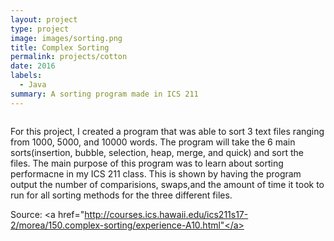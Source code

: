 ```yaml
---
layout: project
type: project
image: images/sorting.png
title: Complex Sorting
permalink: projects/cotton
date: 2016
labels:
  - Java
summary: A sorting program made in ICS 211
---
```


<img class>

For this project, I created a program that was able to sort 3 text files ranging from 1000, 5000, and 10000 words. The program will take the 6 main sorts(insertion, bubble, selection, heap, merge, and quick) and sort the files. The main purpose of this program was to learn about sorting performacne in my ICS 211 class. This is shown by having the program output the number of comparisions, swaps,and the amount of time it took to run for all sorting methods for the three different files.




Source: <a href="http://courses.ics.hawaii.edu/ics211s17-2/morea/150.complex-sorting/experience-A10.html"</a>
